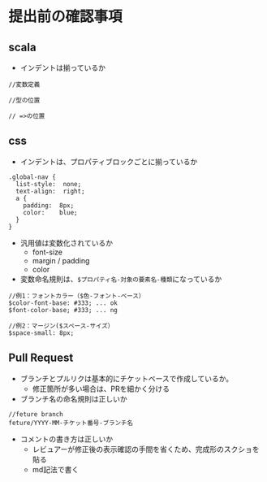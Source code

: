 # 提出前の確認事項
## scala 
- インデントは揃っているか
```
//変数定義

//型の位置

// =>の位置

```

## css
- インデントは、プロパティブロックごとに揃っているか
```
.global-nav {
  list-style:  none;
  text-align:  right;
  a {
    padding:  8px;
    color:    blue;
  }
}
```
- 汎用値は変数化されているか
  - font-size
  - margin / padding
  - color 
- 変数命名規則は、`$プロパティ名-対象の要素名-種類`になっているか  
```
//例1：フォントカラー（$色-フォント-ベース）
$color-font-base: #333; ... ok
$font-color-base; #333; ... ng 

//例2：マージン($スペース-サイズ）
$space-small: 8px;
```

## Pull Request
- ブランチとプルリクは基本的にチケットベースで作成しているか。
  - 修正箇所が多い場合は、PRを細かく分ける
- ブランチ名の命名規則は正しいか
```
//feture branch 
feture/YYYY-MM-チケット番号-ブランチ名
```
- コメントの書き方は正しいか
  - レビュアーが修正後の表示確認の手間を省くため、完成形のスクショを貼る
  - md記法で書く


